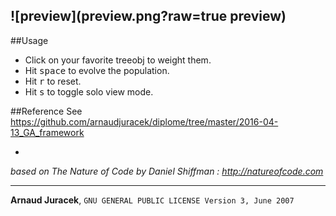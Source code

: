 
![preview](preview.png?raw=true preview)
---

##Usage
+ Click on your favorite treeobj to weight them.
+ Hit <kbd>space</kbd> to evolve the population.
+ Hit <kbd>r</kbd> to reset.
+ Hit <kbd>s</kbd> to toggle solo view mode.

##Reference
See https://github.com/arnaudjuracek/diplome/tree/master/2016-04-13_GA_framework

-
*based on The Nature of Code by Daniel Shiffman : http://natureofcode.com*

---
**Arnaud Juracek**, `GNU GENERAL PUBLIC LICENSE Version 3, June 2007`
